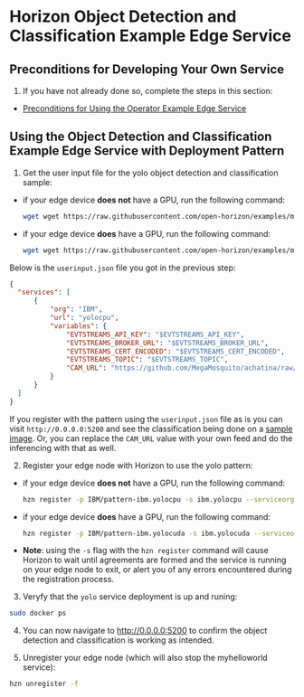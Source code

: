 # Horizon Object Detection and Classification Example Edge Service

## Preconditions for Developing Your Own Service

1. If you have not already done so, complete the steps in this section:

  - [Preconditions for Using the Operator Example Edge Service](UsingPolicy.md#preconditions)
  
## <a id=using-operator-pattern></a> Using the Object Detection and Classification Example Edge Service with Deployment Pattern

1. Get the user input file for the yolo object detection and classification sample:
- if your edge device **does not** have a GPU, run the following command:
  ```bash
  wget wget https://raw.githubusercontent.com/open-horizon/examples/master/edge/services/visual_inferencing/yolocpu/horizon/userinput.json
  ```
- if your edge device **does** have a GPU, run the following command:
  ```bash
  wget wget https://raw.githubusercontent.com/open-horizon/examples/master/edge/services/visual_inferencing/yolocuda/horizon/userinput.json
  ```
Below is the `userinput.json` file you got in the previous step:
  ```json
  {
    "services": [
        {
            "org": "IBM",
            "url": "yolocpu",
            "variables": {
                "EVTSTREAMS_API_KEY": "$EVTSTREAMS_API_KEY",
                "EVTSTREAMS_BROKER_URL": "$EVTSTREAMS_BROKER_URL",
                "EVTSTREAMS_CERT_ENCODED": "$EVTSTREAMS_CERT_ENCODED",
                "EVTSTREAMS_TOPIC": "$EVTSTREAMS_TOPIC",
                "CAM_URL": "https://github.com/MegaMosquito/achatina/raw/master/shared/restcam/mock.jpg"
            }
        }
    ]
  }
  ```
If you register with the pattern using the `userinput.json` file as is you can visit `http://0.0.0.0:5200` and see the classification being done on a [sample image](https://github.com/open-horizon/examples/tree/achatina/edge/services/visual_inferencing#object-detection-and-classification). Or, you can replace the `CAM_URL` value with your own feed and do the inferencing with that as well.  

2. Register your edge node with Horizon to use the yolo pattern:
- if your edge device **does not** have a GPU, run the following command:
  ```bash
  hzn register -p IBM/pattern-ibm.yolocpu -s ibm.yolocpu --serviceorg IBM -f userinput.json
  ```
- if your edge device **does** have a GPU, run the following command:
  ```bash
  hzn register -p IBM/pattern-ibm.yolocuda -s ibm.yolocuda --serviceorg IBM -f userinput.json
  ```
 - **Note**: using the `-s` flag with the `hzn register` command will cause Horizon to wait until agreements are formed and the service is running on your edge node to exit, or alert you of any errors encountered during the registration process. 

3. Veryfy that the `yolo` service deployment is up and runing:
  ```bash 
  sudo docker ps
  ```
4. You can now navigate to http://0.0.0.0:5200 to confirm the object detection and classification is working as intended.

5. Unregister your edge node (which will also stop the myhelloworld service):
```bash
hzn unregister -f
```
